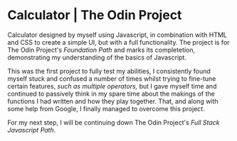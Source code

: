 # Calculator | The Odin Project

Calculator designed by myself using Javascript, in combination with HTML and CSS to create a simple UI, but with a full functionality. The project is for The Odin Project's *Foundation Path* and marks its completetion, demonstrating my understanding of the basics of Javascript.

This was the first project to fully test my abilities, I consistently found myself stuck and confused a number of times whilst trying to fine-tune certain features, *such as multiple operators,* but I gave myself time and continued to passively think in my spare time about the makings of the functions I had written and how they play together. That, and along with some help from Google, I finally managed to overcome this project.

For my next step, I will be continuing down The Odin Project's *Full Stack Javascript Path*.